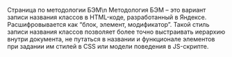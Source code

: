 Страница по методологии БЭМ\n
Методология БЭМ – это вариант записи названия классов в HTML-коде, разработанный в Яндексе. Расшифровывается как “блок, элемент, модификатор”. Такой стиль записи названия классов позволяет более точно выстраивать иерархию внутри документа, не путаться в названии и функционале элементов при задании им стилей в CSS или модели поведения в JS-скрипте.

